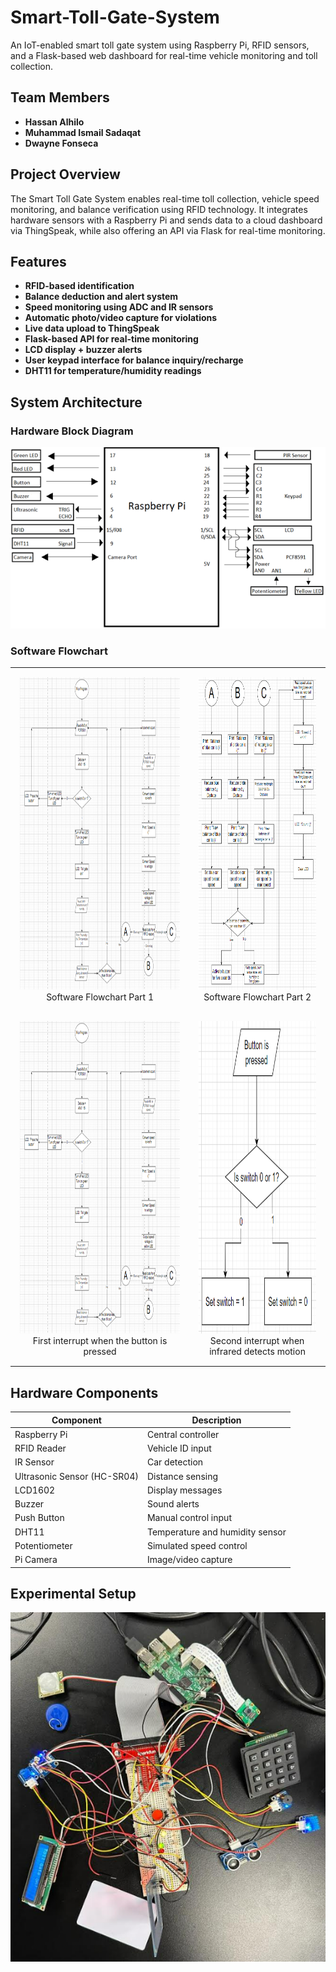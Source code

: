 # Smart-Toll-Gate-System
An IoT-enabled smart toll gate system using Raspberry Pi, RFID sensors, and a Flask-based web dashboard for real-time vehicle monitoring and toll collection.

## Team Members

- **Hassan Alhilo**
- **Muhammad Ismail Sadaqat**
- **Dwayne Fonseca**

## Project Overview

The Smart Toll Gate System enables real-time toll collection, vehicle speed monitoring, and balance verification using RFID technology. It integrates hardware sensors with a Raspberry Pi and sends data to a cloud dashboard via ThingSpeak, while also offering an API via Flask for real-time monitoring.

## Features

- **RFID-based identification**
- **Balance deduction and alert system**
- **Speed monitoring using ADC and IR sensors**
- **Automatic photo/video capture for violations**
- **Live data upload to ThingSpeak**
- **Flask-based API for real-time monitoring**
- **LCD display + buzzer alerts**
- **User keypad interface for balance inquiry/recharge**
- **DHT11 for temperature/humidity readings**

## System Architecture

### Hardware Block Diagram
![Hardware Block Diagram](https://github.com/Ismail-Sadaqat/Smart-Toll-Gate-System/blob/b481221d50a3c54539407ac0c028a07773ec220c/Hardware-and-Software-Diagrams/Hardware%20diagram%20of%20Smart%20Toll%20Gate.png)

### Software Flowchart

<table>
  <tr>
    <td align="center" style="padding: 15px;">
      <img src="https://github.com/Ismail-Sadaqat/Smart-Toll-Gate-System/blob/b481221d50a3c54539407ac0c028a07773ec220c/Hardware-and-Software-Diagrams/Flowchart%20for%20first%20half%20of%20main%20program%20loop.png?raw=true" alt="Software Flowchart Part 1" height = "500">
      <br>
      Software Flowchart Part 1
    </td>
    <td align="center" style="padding: 15px;">
      <img src="https://github.com/Ismail-Sadaqat/Smart-Toll-Gate-System/blob/b481221d50a3c54539407ac0c028a07773ec220c/Hardware-and-Software-Diagrams/Flowchart%20of%20second%20half%20of%20main%20program%20loop.png" alt="Software Flowchart Part 2" height = "500">
      <br>
      Software Flowchart Part 2
    </td>
  </tr>
  <tr>
    <td align="center" style="padding: 15px;">
      <img src="https://github.com/Ismail-Sadaqat/Smart-Toll-Gate-System/blob/95074aacdafcf5330fd207e8c60dd10276eaef57/Hardware-and-Software-Diagrams/Flowchart%20for%20first%20half%20of%20main%20program%20loop.png" alt="First interrupt when the button is pressed" height = "500">
      <br>
      First interrupt when the button is pressed
    </td>
    <td align="center" style="padding: 15px;">
      <img src="https://github.com/Ismail-Sadaqat/Smart-Toll-Gate-System/blob/95074aacdafcf5330fd207e8c60dd10276eaef57/Hardware-and-Software-Diagrams/Flowchart%20for%20first%20interrupt%20when%20the%20button%20is%20pressed.png" alt="Second interrupt when infrared detects motion" height = "500">
      <br>
      Second interrupt when infrared detects motion
    </td>
  </tr>
</table>

## Hardware Components

| Component       | Description                       |
|----------------|-----------------------------------|
| Raspberry Pi   | Central controller                |
| RFID Reader    | Vehicle ID input                  |
| IR Sensor      | Car detection                     |
| Ultrasonic Sensor (HC-SR04) | Distance sensing      |
| LCD1602        | Display messages                  |
| Buzzer         | Sound alerts                      |
| Push Button    | Manual control input              |
| DHT11          | Temperature and humidity sensor   |
| Potentiometer  | Simulated speed control           |
| Pi Camera      | Image/video capture               |


## Experimental Setup

![System photo of Smart Toll Gate](https://github.com/Ismail-Sadaqat/Smart-Toll-Gate-System/blob/c65a625e8f39cf58ec64ec8c63c3f320712d8929/Experimental%20Setup/System%20photo%20of%20Smart%20Toll%20Gate.png)


